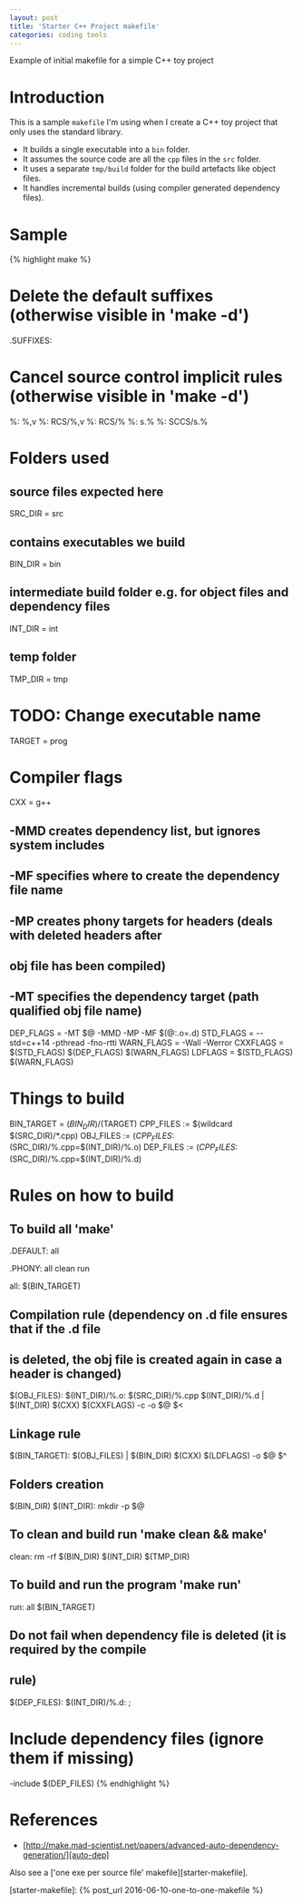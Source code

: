 ```yaml
---
layout: post
title: 'Starter C++ Project makefile'
categories: coding tools
---
```


Example of initial makefile for a simple C++ toy project


# Introduction

This is a sample `makefile` I'm using when I create a C++ toy project that only
uses the standard library.

- It builds a single executable into a `bin` folder.
- It assumes the source code are all the `cpp` files in the `src` folder.
- It uses a separate `tmp/build` folder for the build artefacts like object files.
- It handles incremental builds (using compiler generated dependency files).

# Sample

{% highlight make %}
# Delete the default suffixes (otherwise visible in 'make -d')
.SUFFIXES:

# Cancel source control implicit rules (otherwise visible in 'make -d')
%: %,v
%: RCS/%,v
%: RCS/%
%: s.%
%: SCCS/s.%

# Folders used
## source files expected here
SRC_DIR = src
## contains executables we build
BIN_DIR = bin
## intermediate build folder e.g. for object files and dependency files
INT_DIR = int
## temp folder
TMP_DIR = tmp

# TODO: Change executable name
TARGET = prog

# Compiler flags
CXX = g++
## -MMD creates dependency list, but ignores system includes
## -MF specifies where to create the dependency file name
## -MP creates phony targets for headers (deals with deleted headers after
##  obj file has been compiled)
## -MT specifies the dependency target (path qualified obj file name)
DEP_FLAGS = -MT $@ -MMD -MP -MF $(@:.o=.d)
STD_FLAGS = --std=c++14 -pthread -fno-rtti
WARN_FLAGS = -Wall -Werror
CXXFLAGS = $(STD_FLAGS) $(DEP_FLAGS) $(WARN_FLAGS)
LDFLAGS = $(STD_FLAGS) $(WARN_FLAGS)

# Things to build
BIN_TARGET = $(BIN_DIR)/$(TARGET)
CPP_FILES := $(wildcard $(SRC_DIR)/*.cpp)
OBJ_FILES := $(CPP_FILES:$(SRC_DIR)/%.cpp=$(INT_DIR)/%.o)
DEP_FILES := $(CPP_FILES:$(SRC_DIR)/%.cpp=$(INT_DIR)/%.d)

# Rules on how to build

## To build all 'make'
.DEFAULT: all

.PHONY: all clean run

all: $(BIN_TARGET)

## Compilation rule (dependency on .d file ensures that if the .d file
## is deleted, the obj file is created again in case a header is changed)
$(OBJ_FILES): $(INT_DIR)/%.o: $(SRC_DIR)/%.cpp $(INT_DIR)/%.d | $(INT_DIR)
	$(CXX) $(CXXFLAGS) -c -o $@ $<

## Linkage rule
$(BIN_TARGET): $(OBJ_FILES) | $(BIN_DIR)
	$(CXX) $(LDFLAGS) -o $@ $^

## Folders creation
$(BIN_DIR) $(INT_DIR):
	mkdir -p $@

## To clean and build run 'make clean && make'
clean:
	rm -rf $(BIN_DIR) $(INT_DIR) $(TMP_DIR)

## To build and run the program 'make run'
run: all
	$(BIN_TARGET)

## Do not fail when dependency file is deleted (it is required by the compile
## rule)
$(DEP_FILES): $(INT_DIR)/%.d: ;

# Include dependency files (ignore them if missing)
-include $(DEP_FILES)
{% endhighlight %}


# References

- [http://make.mad-scientist.net/papers/advanced-auto-dependency-generation/][auto-dep]

Also see a ['one exe per source file' makefile][starter-makefile].

[auto-dep]: http://make.mad-scientist.net/papers/advanced-auto-dependency-generation/
[starter-makefile]:    {% post_url 2016-06-10-one-to-one-makefile %}
